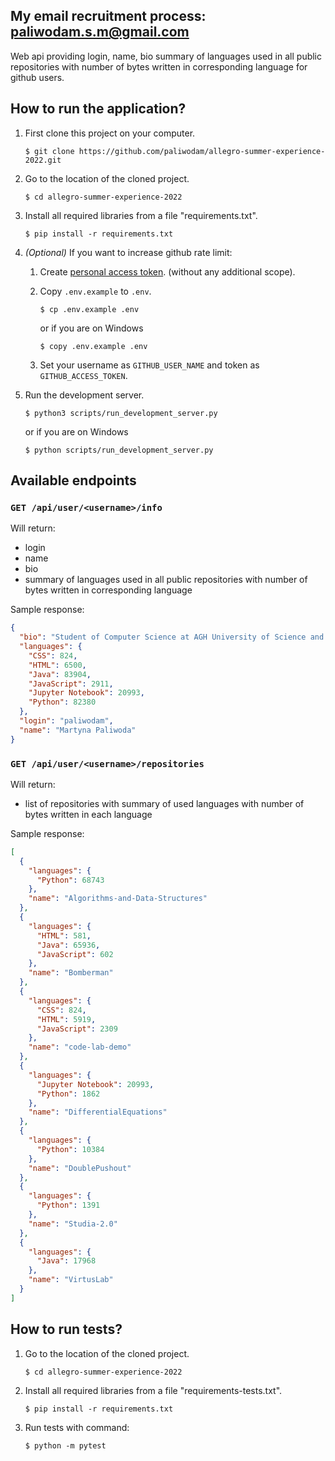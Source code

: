 ## **My email recruitment process: paliwodam.s.m@gmail.com**

Web api providing login, name, bio summary of languages used in all public repositories with number of bytes written in corresponding language for github users.


## How to run the application?
1. First clone this project on your computer.

    ```
    $ git clone https://github.com/paliwodam/allegro-summer-experience-2022.git
    ```
1. Go to the location of the cloned project.

    ```
    $ cd allegro-summer-experience-2022
    ```
1. Install all required libraries from a file "requirements.txt".

    ```
    $ pip install -r requirements.txt
    ```

1. _(Optional)_ If you want to increase github rate limit:

    1. Create [personal access token](https://docs.github.com/en/authentication/keeping-your-account-and-data-secure/creating-a-personal-access-token). (without any additional scope).
    
    1. Copy `.env.example` to `.env`.

        ```
        $ cp .env.example .env
        ```

        or if you are on Windows

        ```
        $ copy .env.example .env
        ```
    
    1. Set your username as `GITHUB_USER_NAME` and token as `GITHUB_ACCESS_TOKEN`.


1. Run the development server.

    ```
    $ python3 scripts/run_development_server.py
    ```
    or if you are on Windows
    ```
    $ python scripts/run_development_server.py
    ```

## Available endpoints

### `GET /api/user/<username>/info`

Will return: 

  * login
  * name
  * bio
  * summary of languages used in all public repositories with number of bytes written in corresponding language

Sample response:

```json
{
  "bio": "Student of Computer Science at AGH University of Science and Technology", 
  "languages": {
    "CSS": 824, 
    "HTML": 6500, 
    "Java": 83904, 
    "JavaScript": 2911, 
    "Jupyter Notebook": 20993, 
    "Python": 82380
  }, 
  "login": "paliwodam", 
  "name": "Martyna Paliwoda"
}
```


### `GET /api/user/<username>/repositories`

Will return: 

  * list of repositories with summary of used languages with number of bytes written in each language


Sample response:

```json
[
  {
    "languages": {
      "Python": 68743
    }, 
    "name": "Algorithms-and-Data-Structures"
  }, 
  {
    "languages": {
      "HTML": 581, 
      "Java": 65936, 
      "JavaScript": 602
    }, 
    "name": "Bomberman"
  }, 
  {
    "languages": {
      "CSS": 824, 
      "HTML": 5919, 
      "JavaScript": 2309
    }, 
    "name": "code-lab-demo"
  }, 
  {
    "languages": {
      "Jupyter Notebook": 20993, 
      "Python": 1862
    }, 
    "name": "DifferentialEquations"
  }, 
  {
    "languages": {
      "Python": 10384
    }, 
    "name": "DoublePushout"
  }, 
  {
    "languages": {
      "Python": 1391
    }, 
    "name": "Studia-2.0"
  }, 
  {
    "languages": {
      "Java": 17968
    }, 
    "name": "VirtusLab"
  }
]
```



## How to run tests?
1. Go to the location of the cloned project.

    ```
    $ cd allegro-summer-experience-2022
    ```
1. Install all required libraries from a file "requirements-tests.txt".

    ```
    $ pip install -r requirements.txt
    ```

1. Run tests with command:

    ```
    $ python -m pytest
    ```
